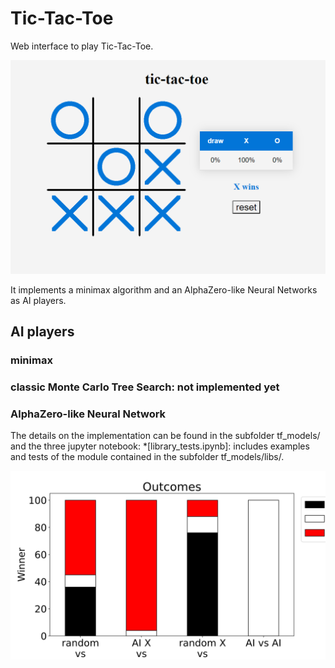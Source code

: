 # Tic-Tac-Toe

Web interface to play Tic-Tac-Toe.

![missing image](img/tic-tac-toe.png)

It implements a minimax algorithm and an AlphaZero-like Neural Networks as AI players.

## AI players

### minimax

### classic Monte Carlo Tree Search: not implemented yet

### AlphaZero-like Neural Network

The details on the implementation can be found in the subfolder tf_models/ and the three jupyter notebook: 
*[library_tests.ipynb]: includes examples and tests of the module contained in the subfolder tf_models/libs/.


![missing image](tf_models/AlphaZero_results.svg)

